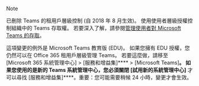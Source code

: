 > [!NOTE]
> 已刪除 Teams 的租用戶層級控制 (自 2018 年 8 月生效)。 使用使用者層級授權控制組織中的 Teams 存取權。 若要深入了解，請參閱[管理使用者對 Microsoft Teams 的存取](../user-access.md)。

這項變更的例外是 Microsoft Teams 教育版 (EDU)。 如果您擁有 EDU 授權，您仍然可以在 Office 365 租用戶層級管理 Teams。 若要這麼做，請移至 [Microsoft 365 系統管理中心] > [服務和增益集]****  >  [Microsoft Teams]****。 如果您使用的是新的 Teams 系統管理中心，您必須關閉 [試用新的系統管理中心]**** 才可以尋找 [服務和增益集]****。重要：您可能需要稍候 24 小時，變更才會生效。 
